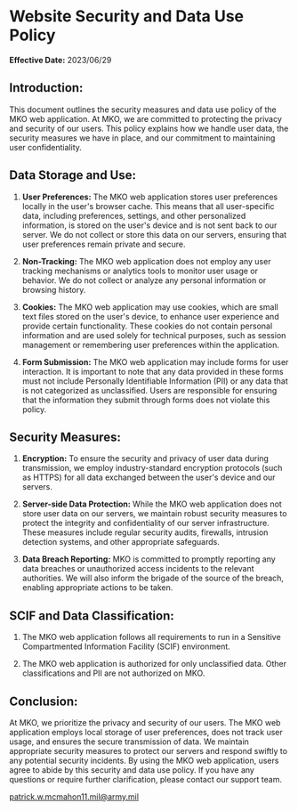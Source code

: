 # Website Security and Data Use Policy

**Effective Date:** 2023/06/29

## Introduction:
This document outlines the security measures and data use policy of the MKO web application. At MKO, we are committed to protecting the privacy and security of our users. This policy explains how we handle user data, the security measures we have in place, and our commitment to maintaining user confidentiality.

## Data Storage and Use:
1. **User Preferences:** The MKO web application stores user preferences locally in the user's browser cache. This means that all user-specific data, including preferences, settings, and other personalized information, is stored on the user's device and is not sent back to our server. We do not collect or store this data on our servers, ensuring that user preferences remain private and secure.

2. **Non-Tracking:** The MKO web application does not employ any user tracking mechanisms or analytics tools to monitor user usage or behavior. We do not collect or analyze any personal information or browsing history.

3. **Cookies:** The MKO web application may use cookies, which are small text files stored on the user's device, to enhance user experience and provide certain functionality. These cookies do not contain personal information and are used solely for technical purposes, such as session management or remembering user preferences within the application.

4. **Form Submission:** The MKO web application may include forms for user interaction. It is important to note that any data provided in these forms must not include Personally Identifiable Information (PII) or any data that is not categorized as unclassified. Users are responsible for ensuring that the information they submit through forms does not violate this policy.

## Security Measures:
1. **Encryption:** To ensure the security and privacy of user data during transmission, we employ industry-standard encryption protocols (such as HTTPS) for all data exchanged between the user's device and our servers.

2. **Server-side Data Protection:** While the MKO web application does not store user data on our servers, we maintain robust security measures to protect the integrity and confidentiality of our server infrastructure. These measures include regular security audits, firewalls, intrusion detection systems, and other appropriate safeguards.

3. **Data Breach Reporting:** MKO is committed to promptly reporting any data breaches or unauthorized access incidents to the relevant authorities. We will also inform the brigade of the source of the breach, enabling appropriate actions to be taken.

## SCIF and Data Classification:
1. The MKO web application follows all requirements to run in a Sensitive Compartmented Information Facility (SCIF) environment.

2. The MKO web application is authorized for only unclassified data. Other classifications and PII are not authorized on MKO.

## Conclusion:
At MKO, we prioritize the privacy and security of our users. The MKO web application employs local storage of user preferences, does not track user usage, and ensures the secure transmission of data. We maintain appropriate security measures to protect our servers and respond swiftly to any potential security incidents. By using the MKO web application, users agree to abide by this security and data use policy. If you have any questions or require further clarification, please contact our support team.

patrick.w.mcmahon11.mil@army.mil

